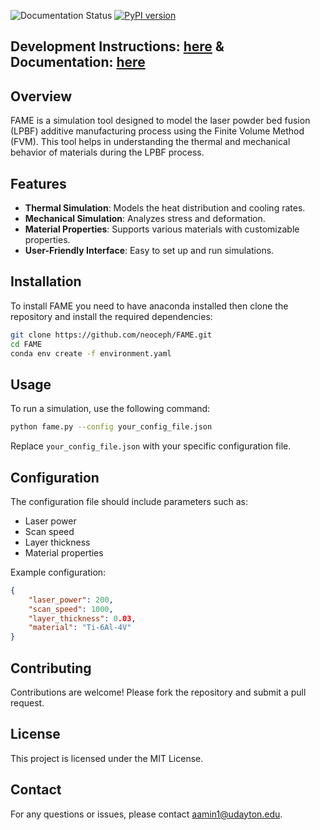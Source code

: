 ![Documentation Status](https://readthedocs.org/projects/fame-ud/badge/?version=latest)
[![PyPI version](https://img.shields.io/badge/TestPyPI-0.1.0-blue)](https://test.pypi.org/project/FAME-UD/)

## Development Instructions: [here](docs/developerReadme/development.md) &  Documentation: [here](https://fame-ud.readthedocs.io/en/latest/)

## Overview
FAME is a simulation tool designed to model the laser powder bed fusion (LPBF) additive manufacturing process using the Finite Volume Method (FVM). This tool helps in understanding the thermal and mechanical behavior of materials during the LPBF process.

## Features
- **Thermal Simulation**: Models the heat distribution and cooling rates.
- **Mechanical Simulation**: Analyzes stress and deformation.
- **Material Properties**: Supports various materials with customizable properties.
- **User-Friendly Interface**: Easy to set up and run simulations.

## Installation
To install FAME you need to have anaconda installed then clone the repository and install the required dependencies:
```bash
git clone https://github.com/neoceph/FAME.git
cd FAME
conda env create -f environment.yaml
```

## Usage
To run a simulation, use the following command:
```bash
python fame.py --config your_config_file.json
```
Replace `your_config_file.json` with your specific configuration file.

## Configuration
The configuration file should include parameters such as:
- Laser power
- Scan speed
- Layer thickness
- Material properties

Example configuration:
```json
{
    "laser_power": 200,
    "scan_speed": 1000,
    "layer_thickness": 0.03,
    "material": "Ti-6Al-4V"
}
```

## Contributing
Contributions are welcome! Please fork the repository and submit a pull request.

## License
This project is licensed under the MIT License.

## Contact
For any questions or issues, please contact aamin1@udayton.edu.
